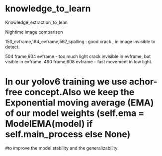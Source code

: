 # knowledge_to_learn
Knowledge_extraction_to_lean

Nightime image comparison

150_evframe,164_evframe,567_spalling : good crack , in image invisible to detect.

504 frame,604 evframe - too much light crack invisible in evframe, but visible in evframe.
490 frame,608 evframe   - fast movement in low light. 


# In our yolov6 training we use achor-free concept.Also we keep the Exponential moving average (EMA) of our model weights (self.ema = ModelEMA(model) if self.main_process else None)
#to improve the model stability and the generalizability.

